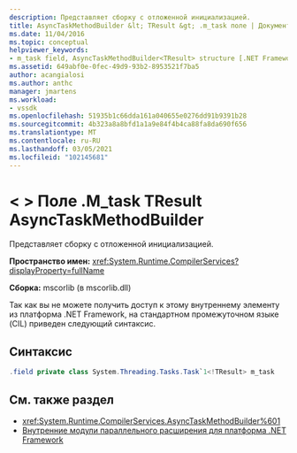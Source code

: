```yaml
---
description: Представляет сборку с отложенной инициализацией.
title: AsyncTaskMethodBuilder &lt; TResult &gt; .m_task поле | Документация Майкрософт
ms.date: 11/04/2016
ms.topic: conceptual
helpviewer_keywords:
- m_task field, AsyncTaskMethodBuilder<TResult> structure [.NET Framework debug engines]
ms.assetid: 649abf0e-0fec-49d9-93b2-8953521f7ba5
author: acangialosi
ms.author: anthc
manager: jmartens
ms.workload:
- vssdk
ms.openlocfilehash: 51935b1c66dda161a040655e0276dd91b9391b28
ms.sourcegitcommit: 4b323a8a8bfd1a1a9e84f4b4ca88fa8da690f656
ms.translationtype: MT
ms.contentlocale: ru-RU
ms.lasthandoff: 03/05/2021
ms.locfileid: "102145681"
---
```

# <a name="asynctaskmethodbuilderlttresultgtm_task-field"></a>&lt; &gt; Поле .M_task TResult AsyncTaskMethodBuilder
Представляет сборку с отложенной инициализацией.

 **Пространство имен:** <xref:System.Runtime.CompilerServices?displayProperty=fullName>

 **Сборка:** mscorlib (в mscorlib.dll)

 Так как вы не можете получить доступ к этому внутреннему элементу из платформа .NET Framework, на стандартном промежуточном языке (CIL) приведен следующий синтаксис.

## <a name="syntax"></a>Синтаксис

```csharp
.field private class System.Threading.Tasks.Task`1<!TResult> m_task
```

## <a name="see-also"></a>См. также раздел
- <xref:System.Runtime.CompilerServices.AsyncTaskMethodBuilder%601>
- [Внутренние модули параллельного расширения для платформа .NET Framework](../../extensibility/debugger/parallel-extension-internals-for-the-dotnet-framework.md)
